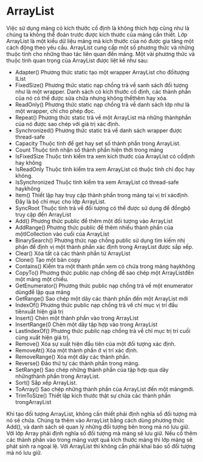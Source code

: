 # ArrayList

Việc sử dụng mảng có kích thước cố định là không thích hợp cũng như là chúng ta không thể đoán trước được kích thước của mảng cần thiết.
Lớp ArrayList là một kiểu dữ liệu mảng mà kích thước của nó được gia tăng một cách động theo yêu cầu. ArrayList cung cấp một số phương thức và những thuộc tính cho những thao tác liên quan đến mảng. Một vài phương thức và thuộc tính quan trọng của ArrayList được liệt kê như sau:

- Adapter() Phương thức static tạo một wrapper ArrayList cho đốitượng IList
- FixedSize() Phương thức static nạp chồng trả về sanh sách đối tượng như là một wrapper. Danh sách có kích thước cố định, các thành phần của nó có thể được sửa chữa nhưng không thểthêm hay xóa.
- ReadOnly() Phương thức static nạp chồng trả về danh sách lớp như là một wrapper, chỉ cho phép đọc.
- Repeat() Phương thức static trả về một ArrayList mà những thànhphần của nó được sao chép với giá trị xác định.
- Synchronized() Phương thức static trả về danh sách wrapper được thread-safe
- Capacity Thuộc tính để get hay set số thành phần trong ArrayList.
- Count Thuộc tính nhận số thành phần hiện thời trong mảng
- IsFixedSize Thuộc tính kiểm tra xem kích thước của ArrayList có cốđịnh hay không
- IsReadOnly Thuộc tính kiểm tra xem ArrayList có thuộc tính chỉ đọc hay không.
- IsSynchronized Thuộc tính kiểm tra xem ArrayList có thread-safe haykhông
- Item() Thiết lập hay truy cập thành phần trong mảng tại vị trí xácđịnh. Đây là bộ chỉ mục cho lớp ArrayList.
- SyncRoot Thuộc tính trả về đối tượng có thể được sử dụng để đồngbộ truy cập đến ArrayList
- Add() Phương thức public để thêm một đối tượng vào ArrayList
- AddRange() Phương thức public để thêm nhiều thành phần của mộtICollection vào cuối của ArrayList
- BinarySearch() Phương thức nạp chồng public sử dụng tìm kiếm nhị phận để định vị một thành phần xác định trong ArrayList được sắp xếp.
- Clear() Xóa tất cả các thành phần từ ArrayList
- Clone() Tạo một bản copy
- Contains() Kiểm tra một thành phần xem có chứa trong mảng haykhông
- CopyTo() Phương thức public nạp chồng để sao chép một ArrayListđến một mảng một chiều.
- GetEnumerator() Phương thức public nạp chồng trả về một enumerator dùngđể lặp qua mảng
- GetRange() Sao chép một dãy các thành phần đến một ArrayList mới
- IndexOf() Phương thức public nạp chồng trả về chỉ mục vị trí đầu tiênxuất hiện giá trị
- Insert() Chèn một thành phần vào trong ArrayList
- InsertRange(0 Chèn một dãy tập hợp vào trong ArrayList
- LastIndexOf() Phương thức public nạp chồng trả về chỉ mục trị trí cuối cùng xuất hiện giá trị.
- Remove() Xóa sự xuất hiện đầu tiên của một đối tượng xác định.
- RemoveAt() Xóa một thành phần ở vị trí xác định.
- RemoveRange() Xóa một dãy các thành phần.
- Reverse() Đảo thứ tự các thành phần trong mảng.
- SetRange() Sao chép những thành phần của tập hợp qua dãy nhữngthành phần trong ArrayList.
- Sort() Sắp xếp ArrayList.
- ToArray() Sao chép những thành phần của ArrayList đến một mảngmới.
- TrimToSize() Thiết lập kích thước thật sự chứa các thành phần trongArrayList

Khi tạo đối tượng ArrayList, không cần thiết phải định nghĩa số đối tượng mà nó sẽ chứa. Chúng ta thêm vào ArrayList bằng cách dùng phương thức Add(), và danh sách sẽ quan lý những đối tượng bên trong mà nó lưu giữ.
Với lớp Array phải định nghĩa số đối tượng mà mảng sẽ lưu giữ. Nếu cố thêm các thành phần vào trong mảng vượt quá kích thước mảng thì lớp mảng sẽ phát sinh ra ngoại lệ. Với ArrayList thì không cần phải khai báo số đối tượng mà nó lưu giữ.
